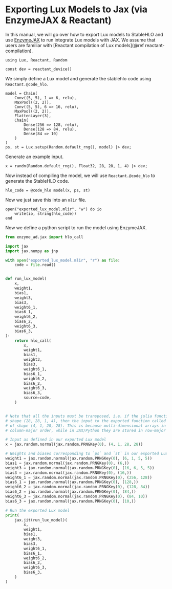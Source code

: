 # Exporting Lux Models to Jax (via EnzymeJAX & Reactant)

In this manual, we will go over how to export Lux models to StableHLO and use
[EnzymeJAX](https://github.com/EnzymeAD/Enzyme-JAX) to run integrate Lux models with
JAX. We assume that users are familiar with
[Reactant compilation of Lux models](@ref reactant-compilation).

```@example exporting_to_stablehlo
using Lux, Reactant, Random

const dev = reactant_device()
```

We simply define a Lux model and generate the stablehlo code using `Reactant.@code_hlo`.

```@example exporting_to_stablehlo
model = Chain(
    Conv((5, 5), 1 => 6, relu),
    MaxPool((2, 2)),
    Conv((5, 5), 6 => 16, relu),
    MaxPool((2, 2)),
    FlattenLayer(3),
    Chain(
        Dense(256 => 128, relu),
        Dense(128 => 84, relu),
        Dense(84 => 10)
    )
)
ps, st = Lux.setup(Random.default_rng(), model) |> dev;
```

Generate an example input.

```@example exporting_to_stablehlo
x = randn(Random.default_rng(), Float32, 28, 28, 1, 4) |> dev;
```

Now instead of compiling the model, we will use `Reactant.@code_hlo` to generate the
StableHLO code.

```@example exporting_to_stablehlo
hlo_code = @code_hlo model(x, ps, st)
```

Now we just save this into an `mlir` file.

```@example exporting_to_stablehlo
open("exported_lux_model.mlir", "w") do io
    write(io, string(hlo_code))
end
```

Now we define a python script to run the model using EnzymeJAX.

```python
from enzyme_ad.jax import hlo_call

import jax
import jax.numpy as jnp

with open("exported_lux_model.mlir", "r") as file:
    code = file.read()


def run_lux_model(
    x,
    weight1,
    bias1,
    weight3,
    bias3,
    weight6_1,
    bias6_1,
    weight6_2,
    bias6_2,
    weight6_3,
    bias6_3,
):
    return hlo_call(
        x,
        weight1,
        bias1,
        weight3,
        bias3,
        weight6_1,
        bias6_1,
        weight6_2,
        bias6_2,
        weight6_3,
        bias6_3,
        source=code,
    )


# Note that all the inputs must be transposed, i.e. if the julia function has an input of
# shape (28, 28, 1, 4), then the input to the exported function called from python must be
# of shape (4, 1, 28, 28). This is because multi-dimensional arrays in Julia are stored in
# column-major order, while in JAX/Python they are stored in row-major order.

# Input as defined in our exported Lux model
x = jax.random.normal(jax.random.PRNGKey(0), (4, 1, 28, 28))

# Weights and biases corresponding to `ps` and `st` in our exported Lux model
weight1 = jax.random.normal(jax.random.PRNGKey(0), (6, 1, 5, 5))
bias1 = jax.random.normal(jax.random.PRNGKey(0), (6,))
weight3 = jax.random.normal(jax.random.PRNGKey(0), (16, 6, 5, 5))
bias3 = jax.random.normal(jax.random.PRNGKey(0), (16,))
weight6_1 = jax.random.normal(jax.random.PRNGKey(0), (256, 128))
bias6_1 = jax.random.normal(jax.random.PRNGKey(0), (128,))
weight6_2 = jax.random.normal(jax.random.PRNGKey(0), (128, 84))
bias6_2 = jax.random.normal(jax.random.PRNGKey(0), (84,))
weight6_3 = jax.random.normal(jax.random.PRNGKey(0), (84, 10))
bias6_3 = jax.random.normal(jax.random.PRNGKey(0), (10,))

# Run the exported Lux model
print(
    jax.jit(run_lux_model)(
        x,
        weight1,
        bias1,
        weight3,
        bias3,
        weight6_1,
        bias6_1,
        weight6_2,
        bias6_2,
        weight6_3,
        bias6_3,
    )
)
```
